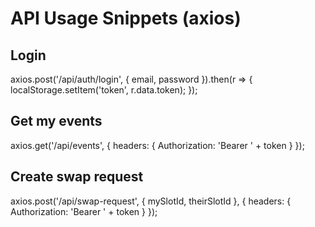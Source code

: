 # API Usage Snippets (axios)

## Login
axios.post('/api/auth/login', { email, password }).then(r => {
  localStorage.setItem('token', r.data.token);
});

## Get my events
axios.get('/api/events', { headers: { Authorization: 'Bearer ' + token } });

## Create swap request
axios.post('/api/swap-request', { mySlotId, theirSlotId }, { headers: { Authorization: 'Bearer ' + token } });

